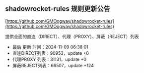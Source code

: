 ## shadowrocket-rules 规则更新公告

[https://github.com/GMOogway/shadowrocket-rules](https://github.com/GMOogway/shadowrocket-rules)

提供全面的直连（DIRECT）、代理（PROXY）、屏蔽（REJECT）列表
- 最后 更新 时间：2024-11-09 06:38:01
- 直连DIRECT列表：90953，update +0
- 代理PROXY 列表：31131，update +0
- 屏蔽REJECT列表：66507，update +124